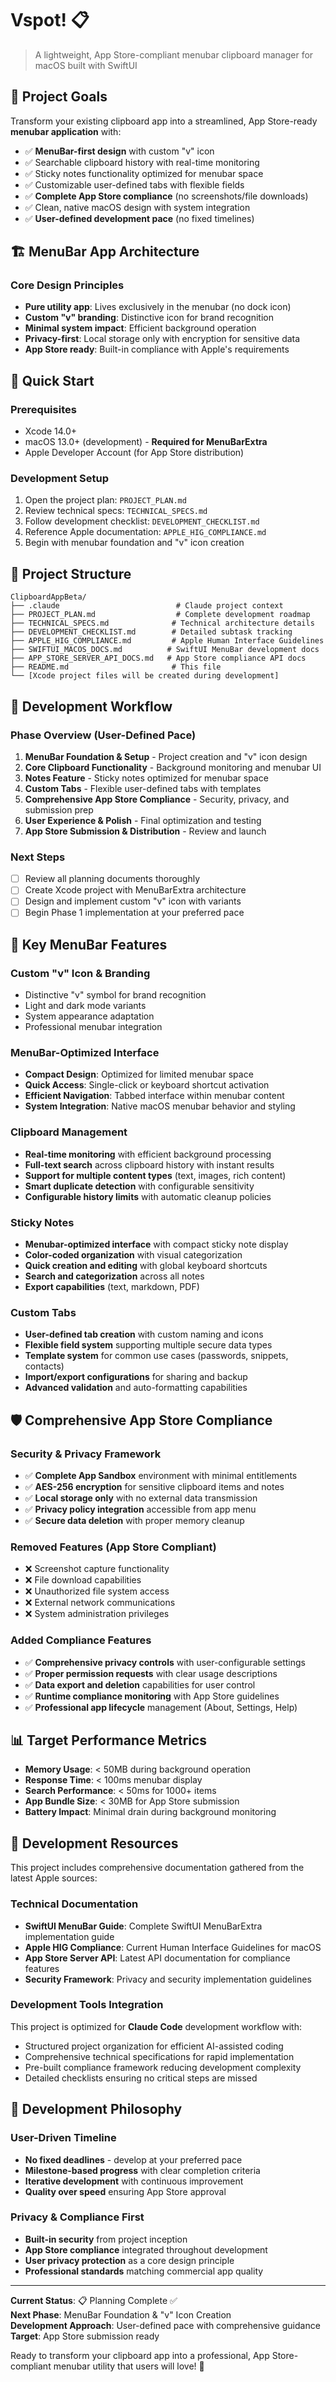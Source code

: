 # Vspot! 📋

> A lightweight, App Store-compliant menubar clipboard manager for macOS built with SwiftUI

## 🎯 Project Goals

Transform your existing clipboard app into a streamlined, App Store-ready **menubar application** with:
- ✅ **MenuBar-first design** with custom "v" icon
- ✅ Searchable clipboard history with real-time monitoring
- ✅ Sticky notes functionality optimized for menubar space
- ✅ Customizable user-defined tabs with flexible fields
- ✅ **Complete App Store compliance** (no screenshots/file downloads)
- ✅ Clean, native macOS design with system integration
- ✅ **User-defined development pace** (no fixed timelines)

## 🏗️ MenuBar App Architecture

### Core Design Principles
- **Pure utility app**: Lives exclusively in the menubar (no dock icon)
- **Custom "v" branding**: Distinctive icon for brand recognition
- **Minimal system impact**: Efficient background operation
- **Privacy-first**: Local storage only with encryption for sensitive data
- **App Store ready**: Built-in compliance with Apple's requirements

## 🚀 Quick Start

### Prerequisites
- Xcode 14.0+
- macOS 13.0+ (development) - **Required for MenuBarExtra**
- Apple Developer Account (for App Store distribution)

### Development Setup
1. Open the project plan: `PROJECT_PLAN.md`
2. Review technical specs: `TECHNICAL_SPECS.md`
3. Follow development checklist: `DEVELOPMENT_CHECKLIST.md`
4. Reference Apple documentation: `APPLE_HIG_COMPLIANCE.md`
5. Begin with menubar foundation and "v" icon creation

## 📁 Project Structure

```
ClipboardAppBeta/
├── .claude                          # Claude project context
├── PROJECT_PLAN.md                  # Complete development roadmap
├── TECHNICAL_SPECS.md              # Technical architecture details
├── DEVELOPMENT_CHECKLIST.md        # Detailed subtask tracking
├── APPLE_HIG_COMPLIANCE.md         # Apple Human Interface Guidelines
├── SWIFTUI_MACOS_DOCS.md          # SwiftUI MenuBar development docs
├── APP_STORE_SERVER_API_DOCS.md   # App Store compliance API docs
├── README.md                       # This file
└── [Xcode project files will be created during development]
```

## 🔄 Development Workflow

### Phase Overview (User-Defined Pace)
1. **MenuBar Foundation & Setup** - Project creation and "v" icon design
2. **Core Clipboard Functionality** - Background monitoring and menubar UI
3. **Notes Feature** - Sticky notes optimized for menubar space
4. **Custom Tabs** - Flexible user-defined tabs with templates
5. **Comprehensive App Store Compliance** - Security, privacy, and submission prep
6. **User Experience & Polish** - Final optimization and testing
7. **App Store Submission & Distribution** - Review and launch

### Next Steps
- [ ] Review all planning documents thoroughly
- [ ] Create Xcode project with MenuBarExtra architecture
- [ ] Design and implement custom "v" icon with variants
- [ ] Begin Phase 1 implementation at your preferred pace

## 🎨 Key MenuBar Features

### Custom "v" Icon & Branding
- Distinctive "v" symbol for brand recognition
- Light and dark mode variants
- System appearance adaptation
- Professional menubar integration

### MenuBar-Optimized Interface
- **Compact Design**: Optimized for limited menubar space
- **Quick Access**: Single-click or keyboard shortcut activation
- **Efficient Navigation**: Tabbed interface within menubar content
- **System Integration**: Native macOS menubar behavior and styling

### Clipboard Management
- **Real-time monitoring** with efficient background processing
- **Full-text search** across clipboard history with instant results
- **Support for multiple content types** (text, images, rich content)
- **Smart duplicate detection** with configurable sensitivity
- **Configurable history limits** with automatic cleanup policies

### Sticky Notes
- **Menubar-optimized interface** with compact sticky note display
- **Color-coded organization** with visual categorization
- **Quick creation and editing** with global keyboard shortcuts
- **Search and categorization** across all notes
- **Export capabilities** (text, markdown, PDF)

### Custom Tabs
- **User-defined tab creation** with custom naming and icons
- **Flexible field system** supporting multiple secure data types
- **Template system** for common use cases (passwords, snippets, contacts)
- **Import/export configurations** for sharing and backup
- **Advanced validation** and auto-formatting capabilities

## 🛡️ Comprehensive App Store Compliance

### Security & Privacy Framework
- ✅ **Complete App Sandbox** environment with minimal entitlements
- ✅ **AES-256 encryption** for sensitive clipboard items and notes
- ✅ **Local storage only** with no external data transmission
- ✅ **Privacy policy integration** accessible from app menu
- ✅ **Secure data deletion** with proper memory cleanup

### Removed Features (App Store Compliant)
- ❌ Screenshot capture functionality
- ❌ File download capabilities  
- ❌ Unauthorized file system access
- ❌ External network communications
- ❌ System administration privileges

### Added Compliance Features
- ✅ **Comprehensive privacy controls** with user-configurable settings
- ✅ **Proper permission requests** with clear usage descriptions
- ✅ **Data export and deletion** capabilities for user control
- ✅ **Runtime compliance monitoring** with App Store guidelines
- ✅ **Professional app lifecycle** management (About, Settings, Help)

## 📊 Target Performance Metrics

- **Memory Usage**: < 50MB during background operation
- **Response Time**: < 100ms menubar display
- **Search Performance**: < 50ms for 1000+ items  
- **App Bundle Size**: < 30MB for App Store submission
- **Battery Impact**: Minimal drain during background monitoring

## 🔧 Development Resources

This project includes comprehensive documentation gathered from the latest Apple sources:

### Technical Documentation
- **SwiftUI MenuBar Guide**: Complete SwiftUI MenuBarExtra implementation guide
- **Apple HIG Compliance**: Current Human Interface Guidelines for macOS
- **App Store Server API**: Latest API documentation for compliance features
- **Security Framework**: Privacy and security implementation guidelines

### Development Tools Integration
This project is optimized for **Claude Code** development workflow with:
- Structured project organization for efficient AI-assisted coding
- Comprehensive technical specifications for rapid implementation
- Pre-built compliance framework reducing development complexity
- Detailed checklists ensuring no critical steps are missed

## 📝 Development Philosophy

### User-Driven Timeline
- **No fixed deadlines** - develop at your preferred pace
- **Milestone-based progress** with clear completion criteria
- **Iterative development** with continuous improvement
- **Quality over speed** ensuring App Store approval

### Privacy & Compliance First
- **Built-in security** from project inception
- **App Store compliance** integrated throughout development
- **User privacy protection** as a core design principle
- **Professional standards** matching commercial app quality

---

**Current Status**: 📋 Planning Complete ✅  
**Next Phase**: MenuBar Foundation & "v" Icon Creation  
**Development Approach**: User-defined pace with comprehensive guidance  
**Target**: App Store submission ready

Ready to transform your clipboard app into a professional, App Store-compliant menubar utility that users will love! 🚀

